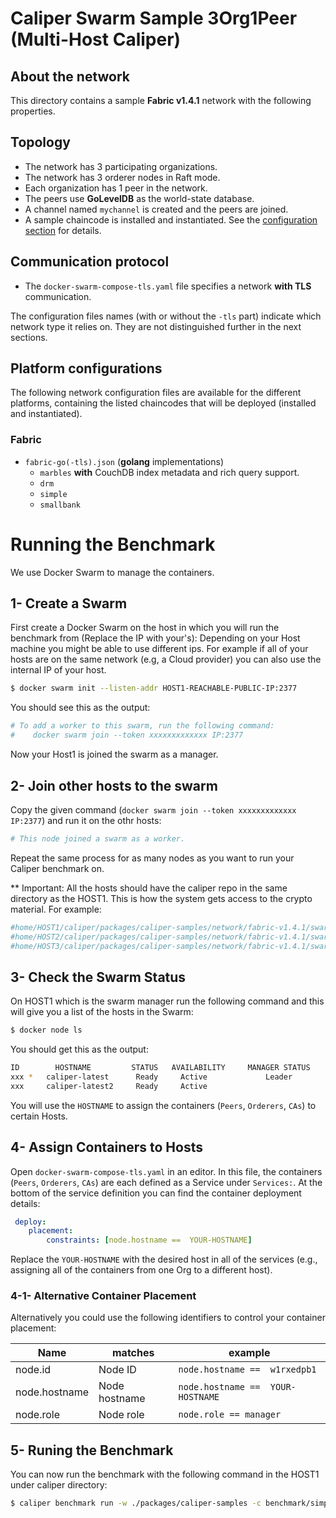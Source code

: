 # Caliper Swarm Sample 3Org1Peer (Multi-Host Caliper)

## About the network

This directory contains a sample __Fabric v1.4.1__ network with the following properties.

## Topology
* The network has 3 participating organizations.
* The network has 3 orderer nodes in Raft mode.
* Each organization has 1 peer in the network.
* The peers use __GoLevelDB__ as the world-state database.
* A channel named `mychannel` is created and the peers are joined.
* A sample chaincode is installed and instantiated. See the [configuration section](#platform-configurations) for details.

## Communication protocol
* The `docker-swarm-compose-tls.yaml` file specifies a network __with TLS__ communication.

The configuration files names (with or without the `-tls` part) indicate which network type it relies on. They are not distinguished further in the next sections.

## Platform configurations

The following network configuration files are available for the different platforms, containing the listed chaincodes that will be deployed (installed and instantiated).

### Fabric
* `fabric-go(-tls).json` (__golang__ implementations) 
  * `marbles` __with__ CouchDB index metadata and rich query support.
  * `drm`
  * `simple`
  * `smallbank`
  
# Running the Benchmark
We use Docker Swarm to manage the containers.
## 1- Create a Swarm

First create a Docker Swarm on the host in which you will run the benchmark from (Replace the IP with your's):
Depending on your Host machine you might be able to use different ips. For example if all of your hosts are on the same network (e.g, a Cloud provider) you can also use the internal IP of your host.
```sh
$ docker swarm init --listen-addr HOST1-REACHABLE-PUBLIC-IP:2377
```
You should see this as the output:
```sh
# To add a worker to this swarm, run the following command:
#    docker swarm join --token xxxxxxxxxxxxx IP:2377
```
Now your Host1 is joined the swarm as a manager. 
## 2- Join other hosts to the swarm

Copy the given command (`docker swarm join --token xxxxxxxxxxxxx IP:2377`) and run it on the othr hosts:

```sh
# This node joined a swarm as a worker.
```
Repeat the same process for as many nodes as you want to run your Caliper benchmark on.

** Important: All the hosts should have the caliper repo in the same directory as the HOST1. This is how the system gets access to the crypto material.
For example:

```sh
#home/HOST1/caliper/packages/caliper-samples/network/fabric-v1.4.1/swarm-3org1peer-raft/
#home/HOST2/caliper/packages/caliper-samples/network/fabric-v1.4.1/swarm-3org1peer-raft/
#home/HOST3/caliper/packages/caliper-samples/network/fabric-v1.4.1/swarm-3org1peer-raft/
```

## 3- Check the Swarm Status
On HOST1 which is the swarm manager run the following command and this will give you a list of the hosts in the Swarm:
```sh
$ docker node ls
```
You should get this as the output:
```sh
ID        HOSTNAME         STATUS   AVAILABILITY     MANAGER STATUS    ENGINE VERSION
xxx *   caliper-latest      Ready     Active             Leader           18.09.8
xxx     caliper-latest2     Ready     Active                              18.09.8
```

You will use the `HOSTNAME` to assign the containers (`Peers`, `Orderers`, `CAs`) to certain Hosts.

## 4- Assign Containers to Hosts

Open `docker-swarm-compose-tls.yaml` in an editor. In this file, the containers (`Peers`, `Orderers`, `CAs`) are each defined as a Service under `Services:`. At the bottom of the service definition you can find the container deployment details:
```yaml
 deploy:
    placement:
        constraints: [node.hostname ==  YOUR-HOSTNAME]
```

Replace the `YOUR-HOSTNAME` with the desired host in all of the services (e.g., assigning all of the containers from one Org to a different host).

### 4-1- Alternative Container Placement 
Alternatively you could use the following identifiers to control your container placement:

| Name|	matches	| example|
| ------ | ------ | ------ |
| node.id |	Node ID| `node.hostname ==  w1rxedpb1`|
| node.hostname| Node hostname|	`node.hostname ==  YOUR-HOSTNAME`|
| node.role| Node role | `node.role == manager` |


## 5- Runing the Benchmark

You can now run the benchmark with the following command in the HOST1 under caliper directory:

```sh
$ caliper benchmark run -w ./packages/caliper-samples -c benchmark/simple/config.yaml -n network/fabric-v1.4.1/swarm-3org1peer-raft/fabric-ccp-go-tls.yaml
